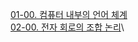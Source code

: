 [01-00. 컴퓨터 내부의 언어 체계](01-00.%20컴퓨터%20내부의%20언어%20체계.md)\
[02-00. 전자 회로의 조합 논리](<02-00. 전자 회로의 조합 논리.md>)\